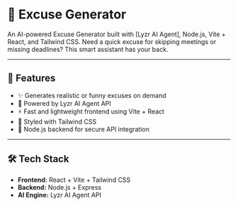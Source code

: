 # 🤖 Excuse Generator

An AI-powered Excuse Generator built with [Lyzr AI Agent], Node.js, Vite + React, and Tailwind CSS. 
Need a quick excuse for skipping meetings or missing deadlines? This smart assistant has your back.

---

## 🚀 Features

- ✨ Generates realistic or funny excuses on demand
- 🧠 Powered by Lyzr AI Agent API
- ⚡ Fast and lightweight frontend using Vite + React
- 🎨 Styled with Tailwind CSS
- 🔗 Node.js backend for secure API integration

---

## 🛠️ Tech Stack

- **Frontend:** React + Vite + Tailwind CSS
- **Backend:** Node.js + Express
- **AI Engine:** Lyzr AI Agent API


